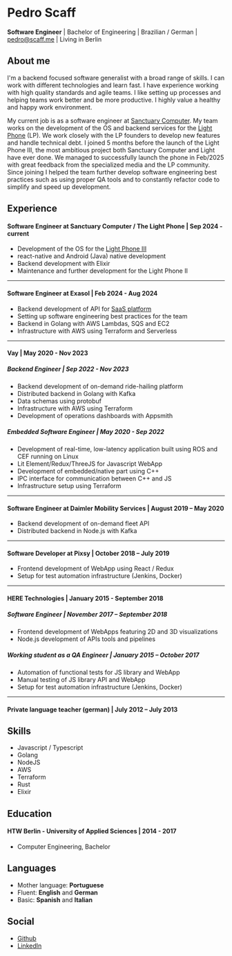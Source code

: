 # Pedro Scaff

**Software Engineer** | Bachelor of Engineering | Brazilian / German | <pedro@scaff.me> | Living in Berlin

## About me

I'm a backend focused software generalist with a broad range of skills. I can work with different technologies and learn fast. I have experience working with high quality standards and agile teams. I like setting up processes and helping teams work better and be more productive. I highly value a healthy and happy work environment.

My current job is as a software engineer at [Sanctuary Computer](https://www.sanctuary.computer/). My team works on the development of the OS and backend services for the [Light Phone](https://www.thelightphone.com/) (LP). We work closely with the LP founders to develop new features and handle technical debt. I joined 5 months before the launch of the Light Phone III, the most ambitious project both Sanctuary Computer and Light have ever done. We managed to successfully launch the phone in Feb/2025 with great feedback from the specialized media and the LP community. Since joining I helped the team further develop software engineering best practices such as using proper QA tools and to constantly refactor code to simplify and speed up development.

## Experience

#### Software Engineer at Sanctuary Computer / The Light Phone | Sep 2024 - current

- Development of the OS for the [Light Phone III](https://www.thelightphone.com/)
- react-native and Android (Java) native development
- Backend development with Elixir
- Maintenance and further development for the Light Phone II

---

#### Software Engineer at Exasol | Feb 2024 - Aug 2024

- Backend development of API for [SaaS platform](https://cloud.exasol.com/)
- Setting up software engineering best practices for the team
- Backend in Golang with AWS Lambdas, SQS and EC2
- Infrastructure with AWS using Terraform and Serverless

---

#### Vay | May 2020 - Nov 2023

##### Backend Engineer | Sep 2022 - Nov 2023

- Backend development of on-demand ride-hailing platform
- Distributed backend in Golang with Kafka
- Data schemas using protobuf
- Infrastructure with AWS using Terraform
- Development of operations dashboards with Appsmith

##### Embedded Software Engineer | May 2020 - Sep 2022

- Development of real-time, low-latency application built using ROS and CEF running on Linux
- Lit Element/Redux/ThreeJS for Javascript WebApp
- Development of embedded/native part using C++
- IPC interface for communication between C++ and JS
- Infrastructure setup using Terraform

---

#### Software Engineer at Daimler Mobility Services | August 2019 – May 2020

- Backend development of on-demand fleet API
- Distributed backend in Node.js with Kafka

---

#### Software Developer at Pixsy | October 2018 – July 2019

- Frontend development of WebApp using React / Redux
- Setup for test automation infrastructure (Jenkins, Docker)

---

#### HERE Technologies | January 2015 - September 2018

##### Software Engineer | November 2017 – September 2018

- Frontend development of WebApps featuring 2D and 3D visualizations
- Node.js development of APIs tools and pipelines

##### Working student as a QA Engineer | January 2015 – October 2017

- Automation of functional tests for JS library and WebApp
- Manual testing of JS library API and WebApp
- Setup for test automation infrastructure (Jenkins, Docker)

---

#### Private language teacher (german) | July 2012 – July 2013

## Skills

- Javascript / Typescript
- Golang
- NodeJS
- AWS
- Terraform
- Rust
- Elixir

## Education

#### HTW Berlin - University of Applied Sciences | 2014 - 2017

- Computer Engineering, Bachelor

## Languages

- Mother language: **Portuguese**
- Fluent: **English** and **German**
- Basic: **Spanish** and **Italian**

## Social

- [Github](https://github.com/pedroscaff/)
- [LinkedIn](https://www.linkedin.com/in/pedro-scaff-b897bb7b/)
